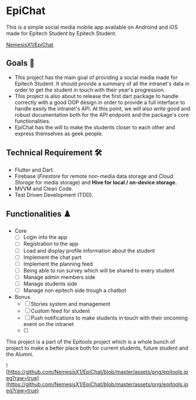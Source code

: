# EpiChat

This is a simple social media mobile app available on Androind and iOS made for Epitech Student by Epitech Student. 

[NemesisX1/EpiChat](https://github.com/NemesisX1/EpiChat)

## Goals 📌

- This project has the main goal of providing a social media made for Epitech Student. It should provide a summary of all the intranet's data in order to get the student in touch with their year's progression.
- This project is also about to release the first dart package to handle correctly with a good OOP design in order to provide a full interface to handle easily the intranet's API. At this point, we will also write good and robust documentation both for the API endpoint and the package's core functionalities.
- EpiChat has the will to make the students closer to each other and express themselves as geek people.

## Technical Requirement 🛠️

- Flutter and Dart.
- Firebase (*Firestore* for remote non-media data storage and *Cloud Storage* for media storage) and  **Hive for local / on-device storage.**
- MVVM and Clean Code.
- Test Driven Development (TDD).

## Functionalities ♟️

- Core
    - [ ]  Login into the app
    - [ ]  Registration to the app
    - [ ]  Load and display profile information about the student
    - [ ]  Implement the chat part
    - [ ]  Implement the planning feed
    - [ ]  Being able to run survey which will be shared to every student
    - [ ]  Manage admin members side
    - [ ]  Manage students side
    - [ ]  Manage non epitech side trough a chatbot
- Bonus
    - [ ]  Stories system and management
    - [ ]  Custom feed for student
    - [ ]  Push notifications to make students in touch with their oncoming event on the intranet
    - [ ]  

This project is a part of the Epitools project which is a whole bunch of project to make a better place both for current students, future student and the Alumni.

![https://github.com/NemesisX1/EpiChat/blob/master/assets/png/epitools.jpeg?raw=true](https://github.com/NemesisX1/EpiChat/blob/master/assets/png/epitools.jpeg?raw=true)